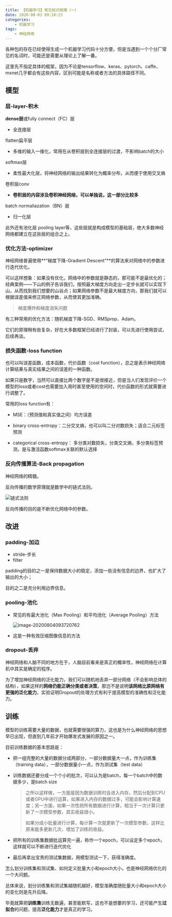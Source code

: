 ```yaml
---
title: 【机器学习】常见知识梳理（一）
date: 2020-08-03 09:10:23
categories:
	- 机器学习
tags:
	- 神经网络
---
```


各种包的存在已经使得生成一个机器学习代码十分方便，但是当遇到一个个分厂常见的名词时，可能还是需要从理论上了解一番。

这里先不指定具体的框架，因为不论是tensorflow、keras、pytorch、caffe、mxnet几乎都会有这些内容，区别可能是名称或者方法的具体路径不同。

<!--more-->

## 模型

### 层-layer-积木

**dense层**或fully connect（FC）层

- 全连接层

flatten扁平层

- 多维的输入一维化，常用在从卷积层到全连接层的过渡，不影响batch的大小

softmax层

- 柔性最大化层，将神经网络的输出结果转化为概率分布，从而便于使用交叉熵

卷积层conv

- **卷积层的内容涉及卷积神经网络，可以单独说，这一部分比较多**

batch normaliazation（BN）层

- 归一化层

此外还有池化层 pooling layer等，这些层就是构成模型的基础层，绝大多数神经网络都建立在这些层的组合之上。



### 优化方法-optimizer

神经网络普遍使用**“梯度下降-Gradient Descent”**的算法来对网络中的参数进行迭代优化。

可以这样想象：如果没有优化，网络中的参数就是静态的，那可能不是最优化的；经典案例——下山的例子告诉我们，按照最大梯度方向走出一定步长就可以实现下山，从而找到我们想要的山谷点；如果网络参数不是最大梯度方向，那我们就可以根据误差值来修正网络参数，从而使其更加准确。

> 梯度爆炸和梯度消失问题

有三种常用的优化方法：随机梯度下降-SGD、RMSprop、Adam。

它们的原理稍有些复杂，好在大多数框架已经进行了封装，可以先进行使用尝试，后续再谈。



### 损失函数-loss function

也可以叫误差函数，成本函数，代价函数（cost function），总之是表示神经网络计算结果与真实结果之间的误差的一种函数。

如果只是数字，当然可以直接比两个数字是不是很接近，但是当人们发现评价一个模型的loss或者cost也需要加入用时甚至使用的空间时，代价函数的形式就需要进行调整了。

常用的loss function有：

- MSE：（预测值和真实值之间）均方误差

- binary cross-entropy：二分交叉熵，也可以叫二分对数损失；适合二元标签预测

- categorical cross-entropy： 多分类对数损失，分类交叉熵，多分类标签预测，是与激活函数softmax关联的默认选择

  

### 反向传播算法-Back propagation

神经网络的精髓。

反向传播的数学原理就是数学中的链式法则。

![链式法则](https://pic3.zhimg.com/v2-14ae4c7f3ed45de439d457471bcb6b7a_1440w.jpg?source=172ae18b)

反向传播的目的是不断优化网络中的参数。

## 改进

### padding-加边

- stride-步长
- filter

padding的目的之一是保持数据大小的稳定，添加一些没有信息的边界，也扩大了输出的大小；

目的之二是充分利用边界信息。

### pooling-池化

- 常见的有最大池化（Max Pooling）和平均池化（Average Pooling）方法

  ![image-20200804093720762](https://typoraim.oss-cn-shanghai.aliyuncs.com/image/image-20200804093720762.png)

- 这是一种有效压缩图像信息的方法

### dropout-丢弃

神经网络和人脑不同的地方在于，人脑目前看来是真正的概率性，神经网络在计算机中其实是确定的程序。

为了增加神经网络的泛化能力，我们可以随机地丢弃一部分网络（不会影响总体的结构），如果这样的**网络仍能正确分类或者决策**，那岂不是说明**该网络比原网络有更强的泛化能力**，实验证明Dropout的处理方式有利于提高模型的准确性和泛化能力。

## 训练

模型的训练需要大量的数据，也就需要很强的算力，这也是为什么神经网络的思想早已出现，但直到几年前才开始爆发式发展的原因之一。

目前训练数据的基本思路是：

- 把一组完整的大量的数据分成两部分，一部分数据量大一点，作为训练集（training data），一部分数据量小一点，作为测试集（test data）

- 训练数据还要分成一个个小的批次，可以认为是batch，每一个batch中的数据多少，是batch size

  > 之所以这样做，一方面是因为数据训练时会进入内存，然后分配到CPU或者GPU中进行运算，如果进入内存的数据过多，可能会影响计算速度；另一方面，如果一次性把所有数据进行计算，相当于一次计算只更新了一次模型参数，其实收益很小。
  >
  > 如果分成小批量进行计算，每计算一次就更新了一次模型参数，这样比原来能多更新几次，增加了训练的收益。

- 把所有的训练集数据批运算完一遍，称作一个epoch，可以设定多个epoch，这样就可以不断进行迭代优化

- 最后再拿出宝贵的测试集数据，用模型测试一下，获得准确度。

怎么划分训练集和测试集、如何定义批量大小和epoch大小，也是神经网络优化的一个大问题。

总体来说，划分训练集和测试集越随机越好，模型准确度随批量大小和epoch大小的变化则是先升后降。

毕竟就算把**训练集**训练无数遍，甚至能默写，这也不是想要的学习，还可能产生**过拟合**的问题，提高**泛化能力**才是真正的学习。